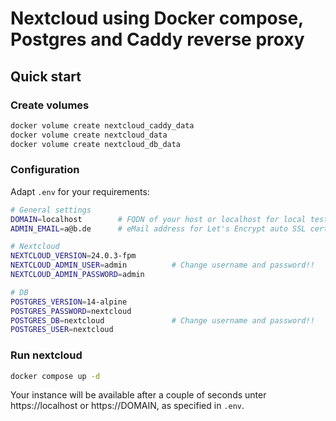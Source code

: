 # Nextcloud using Docker compose, Postgres and Caddy reverse proxy

## Quick start

### Create volumes

```bash
docker volume create nextcloud_caddy_data
docker volume create nextcloud_data
docker volume create nextcloud_db_data
```

### Configuration

Adapt `.env` for your requirements:

```bash
# General settings
DOMAIN=localhost        # FQDN of your host or localhost for local testing.
ADMIN_EMAIL=a@b.de      # eMail address for Let's Encrypt auto SSL certificate account.

# Nextcloud
NEXTCLOUD_VERSION=24.0.3-fpm
NEXTCLOUD_ADMIN_USER=admin          # Change username and password!!
NEXTCLOUD_ADMIN_PASSWORD=admin

# DB
POSTGRES_VERSION=14-alpine
POSTGRES_PASSWORD=nextcloud
POSTGRES_DB=nextcloud	            # Change username and password!!
POSTGRES_USER=nextcloud
```

### Run nextcloud

```bash
docker compose up -d
```

Your instance will be available after a couple of seconds unter https://localhost or https://DOMAIN, as specified in `.env`.
